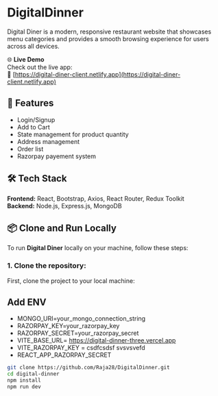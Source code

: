 ﻿# DigitalDinner

 Digital Diner is a modern, responsive restaurant website that showcases menu categories and provides a smooth browsing experience for users across all devices.

 🌐 **Live Demo**  
Check out the live app:  
🔗 [https://digital-diner-client.netlify.app](https://digital-diner-client.netlify.app)

 ## 🚀 Features

- Login/Signup
- Add to Cart
- State management for product quantity
- Address management
- Order list
- Razorpay payement system

## 🛠 Tech Stack

**Frontend:** React, Bootstrap, Axios, React Router, Redux Toolkit  
**Backend:** Node.js, Express.js, MongoDB

## 📦 Clone and Run Locally

To run **Digital Diner** locally on your machine, follow these steps:

### 1. Clone the repository:

First, clone the project to your local machine:

## Add ENV
- MONGO_URI=your_mongo_connection_string
- RAZORPAY_KEY=your_razorpay_key
- RAZORPAY_SECRET=your_razorpay_secret
- VITE_BASE_URL= https://digital-dinner-three.vercel.app
- VITE_RAZORPAY_KEY = csdfcsdsf svsvsvefd
- REACT_APP_RAZORPAY_SECRET 

```bash
git clone https://github.com/Raja28/DigitalDinner.git
cd digital-dinner
npm install
npm run dev
